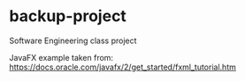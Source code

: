 # backup-project
Software Engineering class project


JavaFX example taken from: 
https://docs.oracle.com/javafx/2/get_started/fxml_tutorial.htm